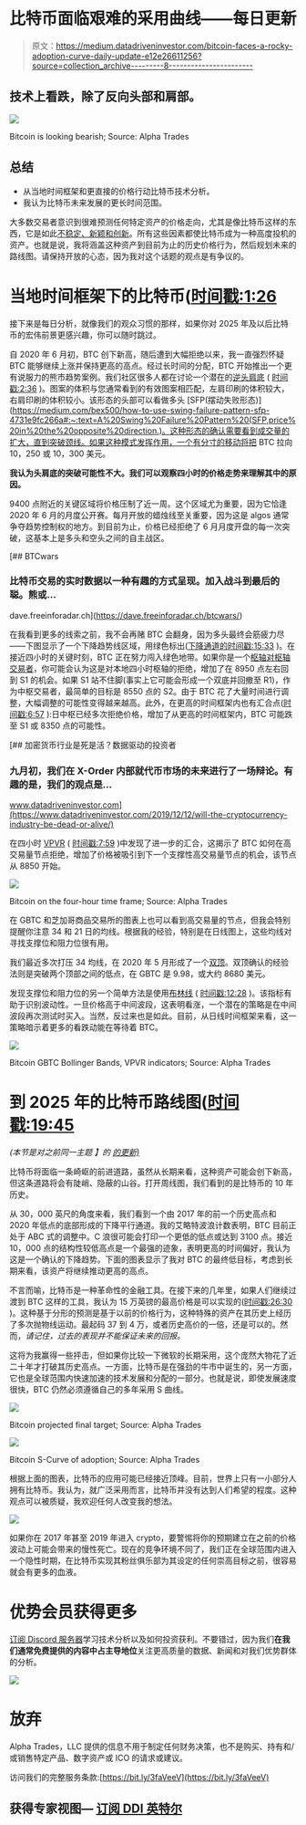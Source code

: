 # 比特币面临艰难的采用曲线——每日更新

> 原文：<https://medium.datadriveninvestor.com/bitcoin-faces-a-rocky-adoption-curve-daily-update-e12e26611256?source=collection_archive---------8----------------------->

## 技术上看跌，除了反向头部和肩部。

![](img/ca8b6b4c7fb0e8736339091600582863.png)

Bitcoin is looking bearish; Source: Alpha Trades

## **总结**

*   从当地时间框架和更直接的价格行动比特币技术分析。
*   我认为比特币未来发展的更长时间范围。

大多数交易者意识到很难预测任何特定资产的价格走向，尤其是像比特币这样的东西，它是如此[不稳定、新颖和创新](https://blog.oleganza.com/post/85111558553/bitcoin-is-like)。所有这些因素都使比特币成为一种高度投机的资产。也就是说，我将涵盖这种资产到目前为止的历史价格行为，然后规划未来的路线图。请保持开放的心态，因为我对这个话题的观点是有争议的。

# 当地时间框架下的比特币([时间戳:1:26](https://youtu.be/HpgqVugFVEs?t=86)

接下来是每日分析，就像我们的观众习惯的那样，如果你对 2025 年及以后比特币的宏伟前景更感兴趣，你可以随时跳过。

自 2020 年 6 月初，BTC 创下新高，随后遭到大幅拒绝以来，我一直强烈怀疑 BTC 能够继续上涨并保持更高的高点。经过长时间的分配，BTC 开始推出一个更有说服力的熊市趋势案例。我们社区很多人都在讨论一个潜在的[逆头肩底](https://www.investopedia.com/terms/h/head-shoulders.asp) ( [时间戳:2:36](https://youtu.be/HpgqVugFVEs?t=156) )。图案的体积与您通常看到的有效图案相匹配，左肩印刷的体积较大，右肩印刷的体积较小。该形态的头部可以看做多头 [SFP(摆动失败形态)](https://medium.com/bex500/how-to-use-swing-failure-pattern-sfp-4731e9fc266a#:~:text=A%20Swing%20Failure%20Pattern%20(SFP,price%20in%20the%20opposite%20direction.)。这种形态的确认需要看到成交量的扩大，直到突破颈线。如果这种模式发挥作用，一个有分寸的移动将把 BTC 拉向 10，250 或 10，300 美元。

**我认为头肩底的突破可能性不大。我们可以观察四小时的价格走势来理解其中的原因。**

9400 点附近的关键区域将价格压制了近一周。这个区域尤为重要，因为它恰逢 2020 年 6 月的月度公开赛。每月开放的蜡烛线至关重要，因为这是 algos 通常争夺趋势控制权的地方。到目前为止，价格已经拒绝了 6 月月度开盘的每一次突破，这基本上是多头和空头之间的自主战区。

 [## BTCwars

### 比特币交易的实时数据以一种有趣的方式呈现。加入战斗到最后的聪。熊或…

dave.freeinforadar.ch](https://dave.freeinforadar.ch/btcwars/) 

在我看到更多的线索之前，我不会再赌 BTC 会翻身，因为多头最终会筋疲力尽——下图显示了一个下降趋势线区域，用绿色标出([下降通道的时间戳:15:33](https://youtu.be/HpgqVugFVEs?t=932) )。在接近四小时的关键时刻，BTC 正在努力闯入绿色地带。如果你是一个[枢轴对枢轴交易者](https://www.investopedia.com/trading/using-pivot-points-for-predictions/#:~:text=Pivot%20points%20are%20used%20by,the%20current%20or%20upcoming%20session.)，你可能会认为这是对本地四小时枢轴的拒绝，增加了在 8950 点左右回到 S1 的机会。如果 S1 站不住脚(事实上它可能会形成一个双底并回撤至 R1)，作为中枢交易者，最简单的目标是 8550 点的 S2。由于 BTC 花了大量时间进行调整，大幅调整的可能性变得越来越高。此外，在更高的时间框架内也有汇合点([时间戳:6:57](https://youtu.be/HpgqVugFVEs?t=417) ):日中枢已经多次拒绝价格，增加了从更高的时间框架内，BTC 可能跌至 S1 或 8350 点的可能性。

[](https://www.datadriveninvestor.com/2019/12/12/will-the-cryptocurrency-industry-be-dead-or-alive/) [## 加密货币行业是死是活？数据驱动的投资者

### 九月初，我们在 X-Order 内部就代币市场的未来进行了一场辩论。有趣的是，我们的观点是…

www.datadriveninvestor.com](https://www.datadriveninvestor.com/2019/12/12/will-the-cryptocurrency-industry-be-dead-or-alive/) 

在四小时 [VPVR](https://medium.com/@joezabbs/volume-profile-visible-range-e099f22cd2d7) ( [时间戳:7:59](https://youtu.be/HpgqVugFVEs?t=479) )中发现了进一步的汇合，这揭示了 BTC 如何在高交易量节点拒绝，增加了价格被吸引到下一个支撑性高交易量节点的机会，该节点从 8850 开始。

![](img/bd2e892ab5886892c725b4c6adc2eaa3.png)

Bitcoin on the four-hour time frame; Source: Alpha Trades

在 GBTC 和芝加哥商品交易所的图表上也可以看到高交易量的节点，但我会特别提醒你注意 34 和 21 日的均线。根据我的经验，特别是在日线图上，这些均线对寻找支撑位和阻力位很有用。

我们最近多次打压 34 均线，在 2020 年 5 月形成了一个[双顶](https://www.investopedia.com/terms/d/doubletop.asp#:~:text=A%20double%20top%20is%20an,between%20the%20two%20prior%20highs.)。双顶确认的经验法则是突破两个顶部之间的低点，在 GBTC 是 9.98，或大约 8680 美元。

发现支撑位和阻力位的另一个简单方法是使用[布林线](https://www.investing.com/studios/article-239#:~:text=Bollinger%20Bands%20are%20a%20popular,to%20an%20underlying%20asset's%20price.&text=As%20market%20volatility%20spikes%2C%20the,of%20gap%20between%20the%20bands.) ( [时间戳:12:28](https://youtu.be/HpgqVugFVEs?t=748) )。该指标有助于识别波动性。一旦价格高于中间波段，这表明看涨，一个潜在的策略是在中间波段再次测试时买入。当然，反过来也是如此。目前，从日线时间框架来看，这一策略暗示着更多的看跌动能在等待着 BTC。

![](img/f7b2e0830bfe3c9947696d2fe90c30da.png)

Bitcoin GBTC Bollinger Bands, VPVR indicators; Source: Alpha Trades

# 到 2025 年的比特币路线图([时间戳:19:45](https://youtu.be/HpgqVugFVEs?t=1185)

*(本节是对之前同一主题* *】的* [*的更新)*](https://www.datadriveninvestor.com/2020/05/26/bitcoin-roadmap-to-2025/)

比特币将面临一条崎岖的前进道路，虽然从长期来看，这种资产可能会创下新高，但这条道路将会有陡峭、隐蔽的山谷。打开周线图，我们看到的是比特币的 10 年历史。

从 30，000 英尺的角度来看，我们看到一个由 2017 年的前一个历史高点和 2020 年低点的底部形成的下降平行通道。我的艾略特波浪计数表明，BTC 目前正处于 ABC 式的调整中。C 浪很可能会打印一个更低的低点或达到 3100 点。接近 10，000 点的结构性较低高点是一个最强的迹象，表明更高的时间偏好，我认为这是一个确认的下降趋势。下面的图表显示了我对 BTC 的最终低目标，考虑到长期来看，该资产将继续推动更高的高点。

不言而喻，比特币是一种革命性的金融工具。在接下来的几年里，如果人们继续过渡到 BTC 这样的工具，我认为 15 万英镑的最高价格是可以实现的([时间戳:26:30](https://youtu.be/HpgqVugFVEs?t=1593) )。这种基于分形的预测是基于以前的价格行为，这种特殊的资产在其历史上经历了多次抛物线运动。最起码 37 到 4 万，或者历史高价的一倍，还是可以的。然而，*请记住，过去的表现并不能保证未来的回报。*

这将为我赢得一些抨击，但如果你比较一下微软的长期采用，这个庞然大物花了近二十年才打破其历史高点。一方面，比特币是在强劲的牛市中诞生的，另一方面，它也是全球范围内快速加速的技术发展和分配的一部分。也就是说，即使发展速度很快，BTC 仍然必须遵循自己的多年采用 S 曲线。

![](img/e8c6aa787ae54e4bcab313de75f5b9d0.png)

Bitcoin projected final target; Source: Alpha Trades

![](img/8839ae334ddc584a50f9164ca61ac7ee.png)

Bitcoin S-Curve of adoption; Source: Alpha Trades

根据上面的图表，比特币的应用可能已经接近顶峰。目前，世界上只有一小部分人拥有比特币。我认为，就广泛采用而言，比特币并没有达到人们希望的程度。这种观点可以被质疑，我欢迎任何人改变我的想法。

![](img/d2e18f996b60495d8f6d96414d04e000.png)

如果你在 2017 年甚至 2019 年进入 crypto，要警惕将你的预期建立在之前的价格波动上可能会带来的慢性死亡。现在的竞争环境不同了，我们正在全球范围内进入一个隐性时期，在比特币实现其粉丝俱乐部为其设定的任何崇高目标之前，很容易就会有更多的血液。

# 优势会员获得更多

[订阅 Discord 服务器](https://bit.ly/2KJ1oor)学习技术分析以及如何投资获利。不要错过，因为我们**在我们通常免费提供的内容中占主导地位**关注更高质量的数据、新闻和对我们优势群体的分析。

![](img/4bf50e89efed042d5fe0ce87664fd5d3.png)

# 放弃

Alpha Trades，LLC 提供的信息不用于制定任何财务决策，也不是购买、持有和/或销售特定产品、数字资产或 ICO 的请求或建议。

访问我们的完整服务条款:[https://bit.ly/3faVeeV](https://bit.ly/3faVeeV)

## 获得专家视图— [订阅 DDI 英特尔](https://datadriveninvestor.com/ddi-intel)